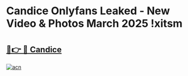 # Candice Onlyfans Leaked - New Video & Photos March 2025 !xitsm

# <h2><a href="https://o90p5p.iuczelnia.edu.pl?title=Candice&ref=xitsm">🔗👉 🔴 Candice</a></h2>

[![acn](https://github.com/user-attachments/assets/0f9c940e-d8b0-45ae-aac7-cd30a18b3e1c)](https://o90p5p.iuczelnia.edu.pl?title=Candice&ref=xitsm)

